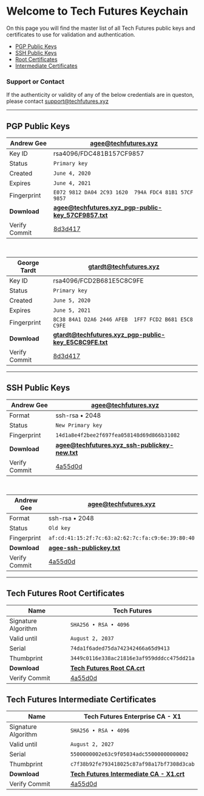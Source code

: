 # Welcome to Tech Futures Keychain

On this page you will find the master list of all Tech Futures public keys and certificates to use for validation and authentication.

* [PGP Public Keys](#pgp-public-keys)
* [SSH Public Keys](#ssh-public-keys)
* [Root Certificates](#tech-futures-root-certificates)
* [Intermediate Certificates](#tech-futures-intermediate-certificates)

### Support or Contact

If the authenticity or validity of any of the below credentials are in queston, please contact [support@techfutures.xyz](mailto:support@techfutures.xyz)

---

## PGP Public Keys

| Andrew Gee | agee@techfutures.xyz      |
| ------------- | ------------- |
| Key ID | rsa4096/FDC481B157CF9857 |
| Status | `Primary key` |
| Created | `June 4, 2020` |
| Expires | `June 4, 2021` |
| Fingerprint | `E072 9812 DA04 2C93 1620  794A FDC4 81B1 57CF 9857` |
| **Download** | [**agee@techfutures.xyz_pgp-public-key_57CF9857.txt**](https://keychain.techfutures.xyz/agee%40techfutures.xyz_pgp-public-key_57CF9857.txt) |
| Verify Commit | [8d3d417](https://github.com/techfutures/keychain/commit/b714492c7e8bf5c93d5c2d59b1dbe0b19c30062d) |

<p>&nbsp;</p>

| George Tardt | gtardt@techfutures.xyz      |
| ------------- | ------------- |
| Key ID | rsa4096/FCD2B681E5C8C9FE |
| Status | `Primary key` |
| Created | `June 5, 2020` |
| Expires | `June 5, 2021` |
| Fingerprint | `8C38 84A1 D2A6 2446 AFEB  1FF7 FCD2 B681 E5C8 C9FE` |
| **Download** | [**gtardt@techfutures.xyz_pgp-public-key_E5C8C9FE.txt**](https://keychain.techfutures.xyz/gtardt%40techfutures.xyz_pgp-public-key_E5C8C9FE.txt) |
| Verify Commit | [8d3d417](https://github.com/techfutures/keychain/commit/b714492c7e8bf5c93d5c2d59b1dbe0b19c30062d) |

---

## SSH Public Keys

| Andrew Gee | agee@techfutures.xyz      |
| ------------- | ------------- |
| Format | ssh-rsa • 2048 |
| Status | `New Primary key` |
| Fingerprint | `14d1a8e4f2bee2f697fea058148d69d866b31082` |
| **Download** | [**agee@techfutures.xyz_ssh-publickey-new.txt**](https://github.com/techfutures/keychain/blob/master/index.md) |
| Verify Commit | [4a55d0d](https://github.com/techfutures/keychain/commit/4a55d0db1888f1d71c59a47a73e5ce33c8446ef9) |

<p>&nbsp;</p>

| Andrew Gee | agee@techfutures.xyz      |
| ------------- | ------------- |
| Format | ssh-rsa • 2048 |
| Status | `Old key` |
| Fingerprint | `af:cd:41:15:2f:7c:63:a2:62:7c:fa:c9:6e:39:80:40` |
| **Download** | [**agee-ssh-publickey.txt**](https://github.com/techfutures/keychain/blob/master/index.md) |
| Verify Commit | [4a55d0d](https://github.com/techfutures/keychain/commit/4a55d0db1888f1d71c59a47a73e5ce33c8446ef9) |

---

## Tech Futures Root Certificates

| Name | Tech Futures       |
| ------------- | ------------- |
| Signature Algorithm | `SHA256 • RSA • 4096` |
| Valid until  | `August 2, 2037` |
| Serial | `74da1f6aded75da742342466a65d9413` |
| Thumbprint | `3449c0116e338ac21816e3af959dddcc475dd21a` |
| **Download** | [**Tech Futures Root CA.crt**](https://github.com/techfutures/keychain/blob/master/index.md) |
| Verify Commit | [4a55d0d](https://github.com/techfutures/keychain/commit/4a55d0db1888f1d71c59a47a73e5ce33c8446ef9) |

## Tech Futures Intermediate Certificates

| Name | Tech Futures Enterprise CA - X1    |
| ------------- | ------------- |
| Signature Algorithm | `SHA256 • RSA • 4096` |
| Valid until  | `August 2, 2027` |
| Serial | `5500000002e63c9f05034adc55000000000002` |
| Thumbprint | `c7f38b92fe793418025c87af98a17bf7308d3cab` |
| **Download** | [**Tech Futures Intermediate CA - X1.crt**](https://github.com/techfutures/keychain/blob/master/index.md) |
| Verify Commit | [4a55d0d](https://github.com/techfutures/keychain/commit/4a55d0db1888f1d71c59a47a73e5ce33c8446ef9) |
